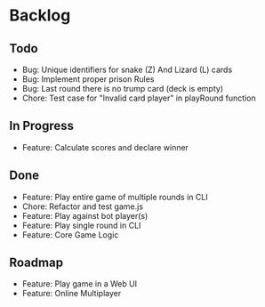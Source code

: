 # Backlog

## Todo
- Bug: Unique identifiers for snake (Z) And Lizard (L) cards
- Bug: Implement proper prison Rules
- Bug: Last round there is no trump card (deck is empty)
- Chore: Test case for "Invalid card player" in playRound function

## In Progress
- Feature: Calculate scores and declare winner

## Done
- Feature: Play entire game of multiple rounds in CLI
- Chore: Refactor and test game.js
- Feature: Play against bot player(s)
- Feature: Play single round in CLI
- Feature: Core Game Logic

## Roadmap 
- Feature: Play game in a Web UI
- Feature: Online Multiplayer 
